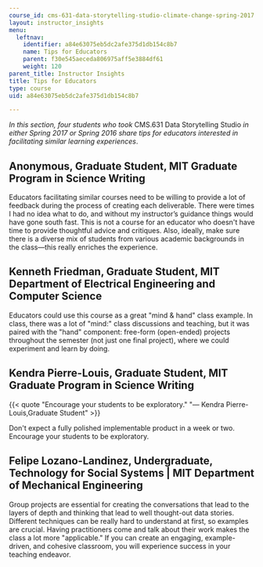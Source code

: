 ```yaml
---
course_id: cms-631-data-storytelling-studio-climate-change-spring-2017
layout: instructor_insights
menu:
  leftnav:
    identifier: a84e63075eb5dc2afe375d1db154c8b7
    name: Tips for Educators
    parent: f30e545aeceda806975aff5e3884df61
    weight: 120
parent_title: Instructor Insights
title: Tips for Educators
type: course
uid: a84e63075eb5dc2afe375d1db154c8b7

---
```


_In this section, four students who took_ CMS.631 Data Storytelling Studio _in either Spring 2017 or Spring 2016 share tips for educators interested in facilitating similar learning experiences_.

Anonymous, Graduate Student, MIT Graduate Program in Science Writing
--------------------------------------------------------------------

Educators facilitating similar courses need to be willing to provide a lot of feedback during the process of creating each deliverable. There were times I had no idea what to do, and without my instructor’s guidance things would have gone south fast. This is not a course for an educator who doesn't have time to provide thoughtful advice and critiques. Also, ideally, make sure there is a diverse mix of students from various academic backgrounds in the class—this really enriches the experience.

Kenneth Friedman, Graduate Student, MIT Department of Electrical Engineering and Computer Science
-------------------------------------------------------------------------------------------------

Educators could use this course as a great "mind & hand" class example. In class, there was a lot of "mind:" class discussions and teaching, but it was paired with the "hand" component: free-form (open-ended) projects throughout the semester (not just one final project), where we could experiment and learn by doing.

Kendra Pierre-Louis, Graduate Student, MIT Graduate Program in Science Writing
------------------------------------------------------------------------------

{{< quote "Encourage your students to be exploratory." "— Kendra Pierre-Louis,Graduate Student" >}}

Don't expect a fully polished implementable product in a week or two. Encourage your students to be exploratory.

Felipe Lozano-Landinez, Undergraduate, Technology for Social Systems | MIT Department of Mechanical Engineering
---------------------------------------------------------------------------------------------------------------

Group projects are essential for creating the conversations that lead to the layers of depth and thinking that lead to well thought-out data stories. Different techniques can be really hard to understand at first, so examples are crucial. Having practitioners come and talk about their work makes the class a lot more "applicable." If you can create an engaging, example-driven, and cohesive classroom, you will experience success in your teaching endeavor.